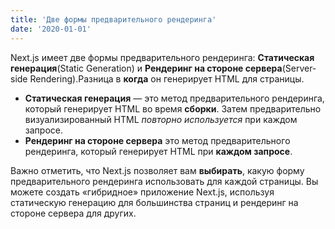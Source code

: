 ```yaml
---
title: 'Две формы предварительного рендеринга'
date: '2020-01-01'
---
```



Next.js имеет две формы предварительного рендеринга: **Статическая генерация**(Static Generation) и **Рендеринг на стороне сервера**(Server-side Rendering).Разница в **когда** он генерирует HTML для страницы.

- **Статическая генерация** — это метод предварительного рендеринга, который генерирует HTML во время **сборки**. Затем предварительно визуализированный HTML _повторно используется_ при каждом запросе. 
- **Рендеринг на стороне сервера** это метод предварительного рендеринга, который генерирует HTML при **каждом запросе**.

Важно отметить, что Next.js позволяет вам **выбирать**, какую форму предварительного рендеринга использовать для каждой страницы. Вы можете создать «гибридное» приложение Next.js, используя статическую генерацию для большинства страниц и рендеринг на стороне сервера для других.